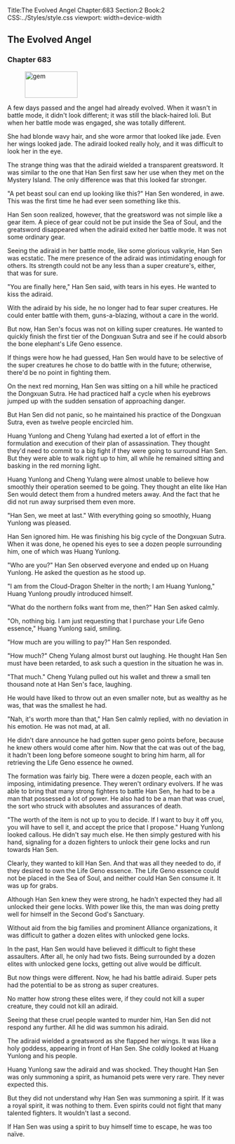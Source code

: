Title:The Evolved Angel 
Chapter:683 
Section:2 
Book:2 
CSS:../Styles/style.css 
viewport: width=device-width
  
## The Evolved Angel
### Chapter 683 
<figure>
	<img src="../Images/gem.gif" alt="gem" id="gem" width="120" height="60" />
</figure>
  

  
  A few days passed and the angel had already evolved. When it wasn't in battle mode, it didn't look different; it was still the black-haired loli. But when her battle mode was engaged, she was totally different.

She had blonde wavy hair, and she wore armor that looked like jade. Even her wings looked jade. The adiraid looked really holy, and it was difficult to look her in the eye.

The strange thing was that the adiraid wielded a transparent greatsword. It was similar to the one that Han Sen first saw her use when they met on the Mystery Island. The only difference was that this looked far stronger.

"A pet beast soul can end up looking like this?" Han Sen wondered, in awe. This was the first time he had ever seen something like this.

Han Sen soon realized, however, that the greatsword was not simple like a gear item. A piece of gear could not be put inside the Sea of Soul, and the greatsword disappeared when the adiraid exited her battle mode. It was not some ordinary gear.

Seeing the adiraid in her battle mode, like some glorious valkyrie, Han Sen was ecstatic. The mere presence of the adiraid was intimidating enough for others. Its strength could not be any less than a super creature's, either, that was for sure.

"You are finally here," Han Sen said, with tears in his eyes. He wanted to kiss the adiraid.

With the adiraid by his side, he no longer had to fear super creatures. He could enter battle with them, guns-a-blazing, without a care in the world.

But now, Han Sen's focus was not on killing super creatures. He wanted to quickly finish the first tier of the Dongxuan Sutra and see if he could absorb the bone elephant's Life Geno essence.

If things were how he had guessed, Han Sen would have to be selective of the super creatures he chose to do battle with in the future; otherwise, there'd be no point in fighting them.

On the next red morning, Han Sen was sitting on a hill while he practiced the Dongxuan Sutra. He had practiced half a cycle when his eyebrows jumped up with the sudden sensation of approaching danger.

But Han Sen did not panic, so he maintained his practice of the Dongxuan Sutra, even as twelve people encircled him.

Huang Yunlong and Cheng Yulang had exerted a lot of effort in the formulation and execution of their plan of assassination. They thought they'd need to commit to a big fight if they were going to surround Han Sen. But they were able to walk right up to him, all while he remained sitting and basking in the red morning light.

Huang Yunlong and Cheng Yulang were almost unable to believe how smoothly their operation seemed to be going. They thought an elite like Han Sen would detect them from a hundred meters away. And the fact that he did not run away surprised them even more.

"Han Sen, we meet at last." With everything going so smoothly, Huang Yunlong was pleased.

Han Sen ignored him. He was finishing his big cycle of the Dongxuan Sutra. When it was done, he opened his eyes to see a dozen people surrounding him, one of which was Huang Yunlong.

"Who are you?" Han Sen observed everyone and ended up on Huang Yunlong. He asked the question as he stood up.

"I am from the Cloud-Dragon Shelter in the north; I am Huang Yunlong," Huang Yunlong proudly introduced himself.

"What do the northern folks want from me, then?" Han Sen asked calmly.

"Oh, nothing big. I am just requesting that I purchase your Life Geno essence," Huang Yunlong said, smiling.

"How much are you willing to pay?" Han Sen responded.

"How much?" Cheng Yulang almost burst out laughing. He thought Han Sen must have been retarded, to ask such a question in the situation he was in.

"That much." Cheng Yulang pulled out his wallet and threw a small ten thousand note at Han Sen's face, laughing.

He would have liked to throw out an even smaller note, but as wealthy as he was, that was the smallest he had.

"Nah, it's worth more than that," Han Sen calmly replied, with no deviation in his emotion. He was not mad, at all.

He didn't dare announce he had gotten super geno points before, because he knew others would come after him. Now that the cat was out of the bag, it hadn't been long before someone sought to bring him harm, all for retrieving the Life Geno essence he owned.

The formation was fairly big. There were a dozen people, each with an imposing, intimidating presence. They weren't ordinary evolvers. If he was able to bring that many strong fighters to battle Han Sen, he had to be a man that possessed a lot of power. He also had to be a man that was cruel, the sort who struck with absolutes and assurances of death.

"The worth of the item is not up to you to decide. If I want to buy it off you, you will have to sell it, and accept the price that I propose." Huang Yunlong looked callous. He didn't say much else. He then simply gestured with his hand, signaling for a dozen fighters to unlock their gene locks and run towards Han Sen.

Clearly, they wanted to kill Han Sen. And that was all they needed to do, if they desired to own the Life Geno essence. The Life Geno essence could not be placed in the Sea of Soul, and neither could Han Sen consume it. It was up for grabs.

Although Han Sen knew they were strong, he hadn't expected they had all unlocked their gene locks. With power like this, the man was doing pretty well for himself in the Second God's Sanctuary.

Without aid from the big families and prominent Alliance organizations, it was difficult to gather a dozen elites with unlocked gene locks.

In the past, Han Sen would have believed it difficult to fight these assaulters. After all, he only had two fists. Being surrounded by a dozen elites with unlocked gene locks, getting out alive would be difficult.

But now things were different. Now, he had his battle adiraid. Super pets had the potential to be as strong as super creatures.

No matter how strong these elites were, if they could not kill a super creature, they could not kill an adiraid.

Seeing that these cruel people wanted to murder him, Han Sen did not respond any further. All he did was summon his adiraid.

The adiraid wielded a greatsword as she flapped her wings. It was like a holy goddess, appearing in front of Han Sen. She coldly looked at Huang Yunlong and his people.

Huang Yunlong saw the adiraid and was shocked. They thought Han Sen was only summoning a spirit, as humanoid pets were very rare. They never expected this.

But they did not understand why Han Sen was summoning a spirit. If it was a royal spirit, it was nothing to them. Even spirits could not fight that many talented fighters. It wouldn't last a second.

If Han Sen was using a spirit to buy himself time to escape, he was too naïve.
